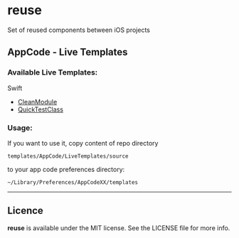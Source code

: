 # reuse
Set of reused components between iOS projects

## AppCode - Live Templates
### Available Live Templates:

Swift
* [CleanModule](templates/AppCode/LiveTemplates/examples/Swift/CleanModule.swift)
* [QuickTestClass](templates/AppCode/LiveTemplates/examples/Swift/QuickTestClass.swift)

### Usage:

If you want to use it, copy content of repo directory

`templates/AppCode/LiveTemplates/source` 

to your app code preferences directory:

`~/Library/Preferences/AppCodeXX/templates`

___
## Licence
__reuse__ is available under the MIT license. See the LICENSE file for more info.